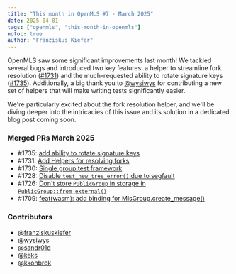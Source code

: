 ```yaml
---
title: "This month in OpenMLS #7 - March 2025"
date: 2025-04-01
tags: ["openmls", "this-month-in-openmls"]
notoc: true
author: "Franziskus Kiefer"
---
```


OpenMLS saw some significant improvements last month!
We tackled several bugs and introduced two key features:
a helper to streamline fork resolution ([#1731](https://github.com/openmls/openmls/pull/1731)) and the much-requested ability to
rotate signature keys ([#1735](https://github.com/openmls/openmls/pull/1735)).
Additionally, a big thank you to [@wysiwys](https://github.com/wysiwys) for
contributing a new set of helpers that will make writing tests significantly easier.

We're particularly excited about the fork resolution helper, and we'll be diving
deeper into the intricacies of this issue and its solution in a dedicated blog
post coming soon.

### Merged PRs March 2025
* #1735: [add ability to rotate signature keys](https://github.com/openmls/openmls/pull/1735)
* #1731: [Add Helpers for resolving forks](https://github.com/openmls/openmls/pull/1731)
* #1730: [Single group test framework](https://github.com/openmls/openmls/pull/1730)
* #1728: [Disable `test_new_tree_error()` due to segfault](https://github.com/openmls/openmls/pull/1728)
* #1726: [Don't store `PublicGroup` in storage in `PublicGroup::from_external()`](https://github.com/openmls/openmls/pull/1726)
* #1709: [feat(wasm): add binding for MlsGroup.create_message()](https://github.com/openmls/openmls/pull/1709)

### Contributors
* [@franziskuskiefer](https://github.com/franziskuskiefer)
* [@wysiwys](https://github.com/wysiwys)
* [@sandr01d](https://github.com/sandr01d)
* [@keks](https://github.com/keks)
* [@kkohbrok](https://github.com/kkohbrok)
